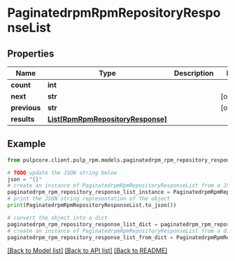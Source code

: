 # PaginatedrpmRpmRepositoryResponseList


## Properties

Name | Type | Description | Notes
------------ | ------------- | ------------- | -------------
**count** | **int** |  | 
**next** | **str** |  | [optional] 
**previous** | **str** |  | [optional] 
**results** | [**List[RpmRpmRepositoryResponse]**](RpmRpmRepositoryResponse.md) |  | 

## Example

```python
from pulpcore.client.pulp_rpm.models.paginatedrpm_rpm_repository_response_list import PaginatedrpmRpmRepositoryResponseList

# TODO update the JSON string below
json = "{}"
# create an instance of PaginatedrpmRpmRepositoryResponseList from a JSON string
paginatedrpm_rpm_repository_response_list_instance = PaginatedrpmRpmRepositoryResponseList.from_json(json)
# print the JSON string representation of the object
print(PaginatedrpmRpmRepositoryResponseList.to_json())

# convert the object into a dict
paginatedrpm_rpm_repository_response_list_dict = paginatedrpm_rpm_repository_response_list_instance.to_dict()
# create an instance of PaginatedrpmRpmRepositoryResponseList from a dict
paginatedrpm_rpm_repository_response_list_from_dict = PaginatedrpmRpmRepositoryResponseList.from_dict(paginatedrpm_rpm_repository_response_list_dict)
```
[[Back to Model list]](../README.md#documentation-for-models) [[Back to API list]](../README.md#documentation-for-api-endpoints) [[Back to README]](../README.md)


